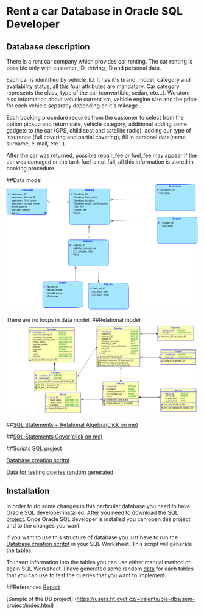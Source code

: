 # Rent a car Database in Oracle SQL Developer

## Database description
There is a rent car company which provides car renting. The car renting is possible only with customer_ID, driving_ID and personal data.

Each car is identified by vehicle_ID. It has it's brand, model, category and availability status, all this four attributes are mandatory. Car category represents the class, type of the car (convertible, sedan, etc...). We store also information about vehicle current km, vehicle engine size and the price for each vehicle separatly depending on it's mileage .

Each booking procedure requires from the customer to select from the option pickup and return date, vehicle category, additional adding some gadgets to the car (GPS, child seat and satellite radio), adding our type of insurance (full covering and partial covering), fill in personal data(name, surname, e-mail, etc...).

After the car was returned, possible repair_fee or fuel_fee may appear if the car was damaged or the tank fuel is not full, all this information is stored in booking procedure.

##Data model
![alt tag](https://github.com/CristianChris/Car-Rent-Database-in-Oracle-SQL-Developer/blob/master/img/Data%20model.png "Data model")

There are no loops in data model.
##Relational model
![alt tag](https://github.com/CristianChris/Car-Rent-Database-in-Oracle-SQL-Developer/blob/master/img/Relational%20model.png "Relational model")


##[SQL Statements + Relational Algebra(click on me)](https://github.com/CristianChris/Car-Rent-Database-in-Oracle-SQL-Developer/blob/master/SQL_querys/SQL_Statements%2BRelational_Algebra.pdf)

##[SQL Statements Cover(click on me)](https://github.com/CristianChris/Car-Rent-Database-in-Oracle-SQL-Developer/blob/master/SQL_querys/SQL_Statements_Cover.pdf)

##Scripts
[SQL project](https://github.com/CristianChris/Car-Rent-Database-in-Oracle-SQL-Developer/blob/master/data/Car_Rent_Model_Oracle_SQL_Developer_Project.zip)

[Database creation scritpt](https://github.com/CristianChris/Car-Rent-Database-in-Oracle-SQL-Developer/blob/master/data/database_creation_script.sql)

[Data for testing queries random generated](https://github.com/CristianChris/Car-Rent-Database-in-Oracle-SQL-Developer/blob/master/data/Data_for_testing_queries_random_generated.sql)

## Installation
In order to do some changes in this particular database you need to have [Oracle SQL developer](http://www.oracle.com/technetwork/developer-tools/sql-developer/overview/index-097090.html) installed. After you need to download the [SQL project](https://github.com/CristianChris/Car-Rent-Database-in-Oracle-SQL-Developer/blob/master/data/Car_Rent_Model_Oracle_SQL_Developer_Project.zip). Once Oracle SQL developer is installed you can open this project and to the changes you want.

If you want to use this structure of database you just have to run the [Database creation scritpt](https://github.com/CristianChris/Car-Rent-Database-in-Oracle-SQL-Developer/blob/master/data/database_creation_script.sql) in your SQL Worksheet. This script will generate the tables.

To insert information into the tables you can use either manual method or again SQL Worksheet. I have generated some random [data](https://github.com/CristianChris/Car-Rent-Database-in-Oracle-SQL-Developer/blob/master/data/Data_for_testing_queries_random_generated.sql) for each tables that you can use to test the queries that you want to implement.

##References
[Report](https://github.com/CristianChris/Car-Rent-Database-in-Oracle-SQL-Developer/blob/master/Report_rent_a_car_DB.pdf)

[Sample of the DB project] (https://users.fit.cvut.cz/~valenta/bie-dbs/sem-project/index.html)

